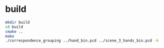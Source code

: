 # build

```bash
mkdir build
cd build
cmake ..
make
./correspondence_grouping ../hand_bin.pcd ../scene_3_hands_bin.pcd -k
```
